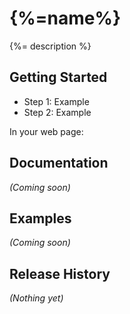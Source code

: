 # {%=name%}

{%= description %}

## Getting Started
* Step 1: Example
* Step 2: Example

In your web page:


## Documentation
_(Coming soon)_

## Examples
_(Coming soon)_

## Release History
_(Nothing yet)_

